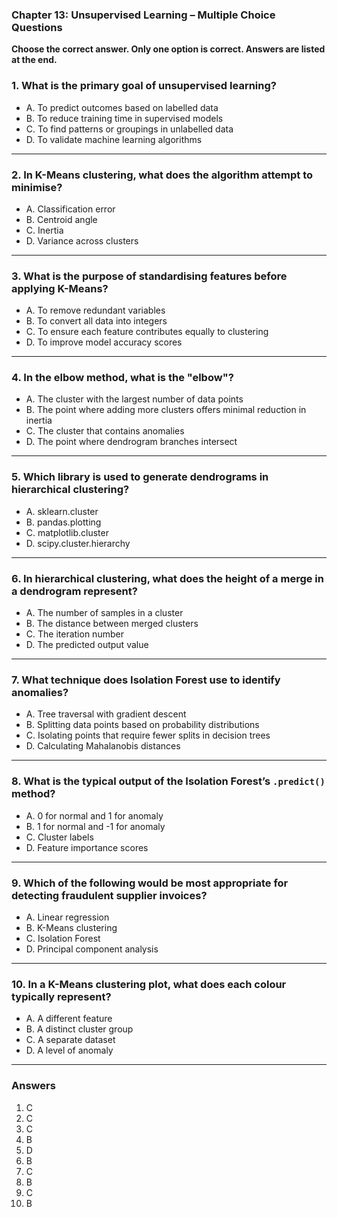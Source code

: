 ### Chapter 13: Unsupervised Learning – Multiple Choice Questions

**Choose the correct answer. Only one option is correct. Answers are listed at the end.**

### 1. What is the primary goal of unsupervised learning?

- A. To predict outcomes based on labelled data  
- B. To reduce training time in supervised models  
- C. To find patterns or groupings in unlabelled data  
- D. To validate machine learning algorithms  

---

### 2. In K-Means clustering, what does the algorithm attempt to minimise?

- A. Classification error  
- B. Centroid angle  
- C. Inertia  
- D. Variance across clusters  

---

### 3. What is the purpose of standardising features before applying K-Means?

- A. To remove redundant variables  
- B. To convert all data into integers  
- C. To ensure each feature contributes equally to clustering  
- D. To improve model accuracy scores  

---

### 4. In the elbow method, what is the "elbow"?

- A. The cluster with the largest number of data points  
- B. The point where adding more clusters offers minimal reduction in inertia  
- C. The cluster that contains anomalies  
- D. The point where dendrogram branches intersect  

---

### 5. Which library is used to generate dendrograms in hierarchical clustering?

- A. sklearn.cluster  
- B. pandas.plotting  
- C. matplotlib.cluster  
- D. scipy.cluster.hierarchy  

---

### 6. In hierarchical clustering, what does the height of a merge in a dendrogram represent?

- A. The number of samples in a cluster  
- B. The distance between merged clusters  
- C. The iteration number  
- D. The predicted output value  

---

### 7. What technique does Isolation Forest use to identify anomalies?

- A. Tree traversal with gradient descent  
- B. Splitting data points based on probability distributions  
- C. Isolating points that require fewer splits in decision trees  
- D. Calculating Mahalanobis distances  

---

### 8. What is the typical output of the Isolation Forest’s `.predict()` method?

- A. 0 for normal and 1 for anomaly  
- B. 1 for normal and -1 for anomaly  
- C. Cluster labels  
- D. Feature importance scores  

---

### 9. Which of the following would be most appropriate for detecting fraudulent supplier invoices?

- A. Linear regression  
- B. K-Means clustering  
- C. Isolation Forest  
- D. Principal component analysis  

---

### 10. In a K-Means clustering plot, what does each colour typically represent?

- A. A different feature  
- B. A distinct cluster group  
- C. A separate dataset  
- D. A level of anomaly  

---

### **Answers**

1. C  
2. C  
3. C  
4. B  
5. D  
6. B  
7. C  
8. B  
9. C  
10. B
